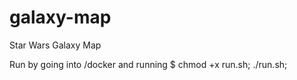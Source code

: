 # galaxy-map

Star Wars Galaxy Map

Run by going into /docker and running $ chmod +x run.sh; ./run.sh;
